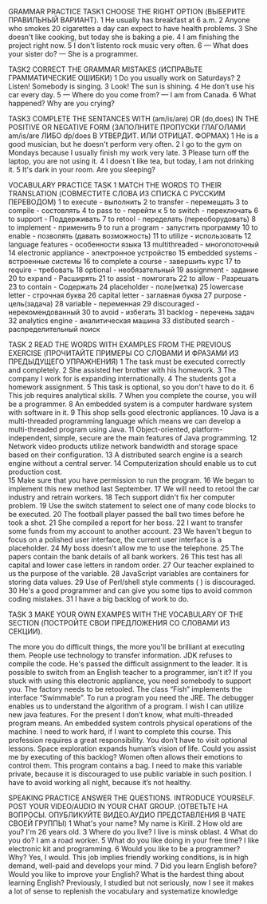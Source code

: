 GRAMMAR PRACTICE
TASK1
CHOOSE THE RIGHT OPTION (ВЫБЕРИТЕ ПРАВИЛЬНЫЙ ВАРИАНТ).
1 He usually has breakfast at 6 a.m.
2 Anyone who smokes 20 cigarettes a day can expect to have health problems.
3 She doesn't like cooking, but today she is baking a pie.
4 I am finishing the project right now.
5 I don't listento rock music very often.
6 — What does your sister do? — She is a programmer.

TASK2
CORRECT THE GRAMMAR MISTAKES (ИСПРАВЬТЕ ГРАММАТИЧЕСКИЕ ОШИБКИ)
1 Do you usually work on Saturdays?
2 Listen! Somebody is singing.
3 Look! The sun is shining.
4 He don't use his car every day.
5 — Where do you come from? — I am from Canada.
6 What happened? Why are you crying?

TASK3
COMPLETE THE SENTANCES WITH (am/is/are) OR (do,does) IN THE POSITIVE OR NEGATIVE FORM (ЗАПОЛНИТЕ ПРОПУСКИ ГЛАГОЛАМИ am/is/are ЛИБО dp/does В УТВЕРДИТ. ИЛИ ОТРИЦАТ. ФОРМАХ)
1 He is a good musician, but he doesn't perform very often.
2 I go to the gym on Mondays because I usually finish my work very late.
3 Please turn off the laptop, you are not using it.
4 I doesn`t like tea, but today, I am not drinking it.
5 It's dark in your room. Are you sleeping?


VOCABULARY PRACTICE
TASK 1
MATCH THE WORDS TO THEIR TRANSLATION (СОВМЕСТИТЕ СЛОВА ИЗ СПИСКА С РУССКИМ ПЕРЕВОДОМ)
1 to execute - выполнить
2 to transfer - перемещать
3 to compile - состовлять
4 to pass to - перейти к
5 to switch - переключать
6 to support - Поддерживать
7 to retool - переделать (переоборудовать)
8 to implement - применить
9 to run a program - запустить программу
10 to enable - позволять (давать возможность)
11 to utilize - использовать
12 language features - особенности языка
13 multithreaded - многопоточный
14 electronic appliance - электронное устройство
15 embedded systems - встроенные системы
16 to complete a course - завершить курс
17 to require - требовать
18 optional - необязательный
19 assignment - задание
20 to expand - Расширять
21 to assist - помгогать
22 to allow - Разрешать
23 to contain - Содержать
24 placeholder - поле(метка)
25 lowercase letter - строчная буква
26 capital letter - заглавная буква
27 purpose - цель(задача)
28 variable - переменная
29 discouraged - нерекомендованный
30 to avoid - избегать
31 backlog - перечень задач
32 analytics engine - аналитическая машина
33 distibuted search - распределительный поиск



TASK 2
READ THE WORDS WITH EXAMPLES FROM THE PREVIOUS EXERCISE (ПРОЧИТАЙТЕ ПРИМЕРЫ СО СЛОВАМИ И ФРАЗАМИ ИЗ ПРЕДЫДУЩЕГО УПРАЖНЕНИЯ) 
1 The task must be executed correctly and completely. 
2 She assisted her brother with his homework. 
3 The company I work for is expanding internationally.
4 The students got a homework assignment.
5 This task is optional, so you don't have to do it. 
6 This job requires analytical skills.
7 When you complete the course, you will be a programmer. 
8 An embedded system is a computer hardware system with software in it.
9 This shop sells good electronic appliances. 
10 Java is a multi-threaded programming language which means we can develop a multi-threaded program using Java.
11 Object-oriented, platform-independent, simple, secure are the main features of Java programming. 
12 Network video products utilize network bandwidth and storage space based on their configuration. 
13  A distributed search engine is a search engine without a central server.
14 Computerization should enable us to cut production cost.  
15 Make sure that you have permission to run the program. 
16 We began to implement this new method last September.
17  We will need to retool the car industry and retrain workers. 
18 Tech support didn't fix her computer problem.
19 Use the switch statement to select one of many code blocks to be executed.
20 The football player passed the ball two times before he took a shot. 
21 She compiled a report for her boss. 
22  I want to transfer some funds from my account to another account.
23 We haven't begun to focus on a polished user interface, the current user interface is a placeholder.
24 My boss doesn't allow me to use the telephone.
25 The papers contain the bank details of all bank workers.
26 This test has all capital and lower case letters in random order.
27 Our teacher explained to us the purpose of the variable. 
28 JavaScript variables are containers for storing data values.
29 Use of Perl/shell style comments ( ) is discouraged.
30 He's a good programmer and can give you some tips to avoid common coding mistakes. 
31 I have a big backlog of work to do.

TASK 3
MAKE YOUR OWN EXAMPES WITH THE VOCABULARY OF THE SECTION (ПОСТРОЙТЕ СВОИ ПРЕДЛОЖЕНИЯ СО СЛОВАМИ ИЗ СЕКЦИИ). 

The more you do difficult things, the more you'll be brilliant at executing them.
People use technology to transfer information.
JDK refuses to compile the code.
He's passed the difficult assignment to the leader.
It is possible to switch from an English teacher to a programmer, isn't it?
If you stuck with using this electronic appliance, you need somebody to support you.
The factory needs to be retooled.
The class “Fish” implements the interface “Swimmable”.
To run a program you need the JRE.
The debugger enables us to understand the algorithm of a program.
I wish I can utilize new java features.
For the present I don’t know, what multi-threaded program means.
An embedded system controls physical operations of the machine.
I need to work hard, if I want to complete this course.
This profession requires a great responsibility.
You don’t have to visit optional lessons.
Space exploration expands human’s vision of life.
Could you assist me by executing of this backlog?
Women often allows their emotions to control them.
This program contains a bag.
I need to make this variable private, because it is discouraged to use public variable in such position.
I have to avoid working all night, because it’s not healthy.

SPEAKING PRACTICE
ANSWER THE QUESTIONS. INTRODUCE YOURSELF. POST YOUR VIDEO/AUDIO IN YOUR CHAT GROUP. (ОТВЕТЬТЕ НА ВОПРОСЫ. ОПУБЛИКУЙТЕ ВИДЕО.АУДИО ПРЕДСТАВЛЕНИЯ В ЧАТЕ СВОЕЙ ГРУППЫ)
1 What's your name? My name is Kirill.
2 How old are you? I'm 26 years old.
3 Where do you live? I live is minsk oblast.
4 What do you do? I am a road worker.
5 What do you like doing in your free time? I like electronic kit and programming.
6 Would you like to be a programmer? Why? Yes, I would. This job implies friendly working conditions, is in high demand, well-paid and develops your mind.
7 Did you learn English before? Would you like to improve your English? What is the hardest thing about learning English?
Previously, I studied but not seriously, now I see it makes a lot of sense to replenish the vocabulary and systematize knowledge
